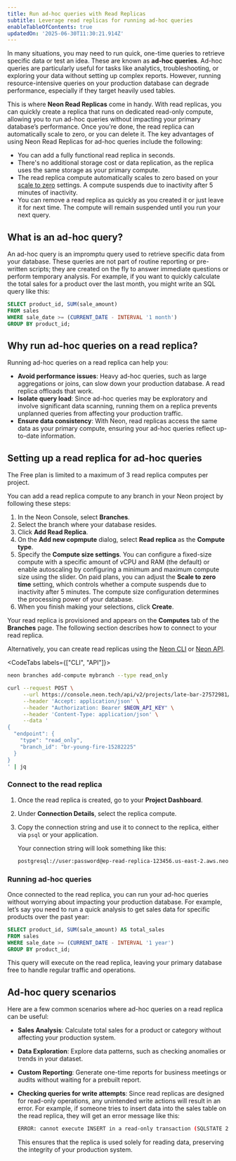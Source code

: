 ```yaml
---
title: Run ad-hoc queries with Read Replicas
subtitle: Leverage read replicas for running ad-hoc queries
enableTableOfContents: true
updatedOn: '2025-06-30T11:30:21.914Z'
---
```


In many situations, you may need to run quick, one-time queries to retrieve specific data or test an idea. These are known as **ad-hoc queries**. Ad-hoc queries are particularly useful for tasks like analytics, troubleshooting, or exploring your data without setting up complex reports. However, running resource-intensive queries on your production database can degrade performance, especially if they target heavily used tables.

This is where **Neon Read Replicas** come in handy. With read replicas, you can quickly create a replica that runs on dedicated read-only compute, allowing you to run ad-hoc queries without impacting your primary database’s performance. Once you're done, the read replica can automatically scale to zero, or you can delete it. The key advantages of using Neon Read Replicas for ad-hoc queries include the following:

- You can add a fully functional read replica in seconds.
- There's no additional storage cost or data replication, as the replica uses the same storage as your primary compute.
- The read replica compute automatically scales to zero based on your [scale to zero](/docs/introduction/scale-to-zero) settings. A compute suspends due to inactivity after 5 minutes of inactivity.
- You can remove a read replica as quickly as you created it or just leave it for next time. The compute will remain suspended until you run your next query.

## What is an ad-hoc query?

An ad-hoc query is an impromptu query used to retrieve specific data from your database. These queries are not part of routine reporting or pre-written scripts; they are created on the fly to answer immediate questions or perform temporary analysis. For example, if you want to quickly calculate the total sales for a product over the last month, you might write an SQL query like this:

```sql
SELECT product_id, SUM(sale_amount)
FROM sales
WHERE sale_date >= (CURRENT_DATE - INTERVAL '1 month')
GROUP BY product_id;
```

## Why run ad-hoc queries on a read replica?

Running ad-hoc queries on a read replica can help you:

- **Avoid performance issues**: Heavy ad-hoc queries, such as large aggregations or joins, can slow down your production database. A read replica offloads that work.
- **Isolate query load**: Since ad-hoc queries may be exploratory and involve significant data scanning, running them on a replica prevents unplanned queries from affecting your production traffic.
- **Ensure data consistency**: With Neon, read replicas access the same data as your primary compute, ensuring your ad-hoc queries reflect up-to-date information.

## Setting up a read replica for ad-hoc queries

<Admonition type="note">
The Free plan is limited to a maximum of 3 read replica computes per project.
</Admonition>

You can add a read replica compute to any branch in your Neon project by following these steps:

1. In the Neon Console, select **Branches**.
2. Select the branch where your database resides.
3. Click **Add Read Replica**.
4. On the **Add new copmpute** dialog, select **Read replica** as the **Compute type**.
5. Specify the **Compute size settings**. You can configure a fixed-size compute with a specific amount of vCPU and RAM (the default) or enable autoscaling by configuring a minimum and maximum compute size using the slider. On paid plans, you can adjust the **Scale to zero time** setting, which controls whether a compute suspends due to inactivity after 5 minutes.
   <Admonition type="note">
   The compute size configuration determines the processing power of your database.
   </Admonition>
6. When you finish making your selections, click **Create**.

Your read replica is provisioned and appears on the **Computes** tab of the **Branches** page. The following section describes how to connect to your read replica.

Alternatively, you can create read replicas using the [Neon CLI](/docs/reference/cli-branches#create) or [Neon API](https://api-docs.neon.tech/reference/createprojectendpoint).

<CodeTabs labels={["CLI", "API"]}>

```bash
neon branches add-compute mybranch --type read_only
```

```bash
curl --request POST \
     --url https://console.neon.tech/api/v2/projects/late-bar-27572981/endpoints \
     --header 'Accept: application/json' \
     --header "Authorization: Bearer $NEON_API_KEY" \
     --header 'Content-Type: application/json' \
     --data '
{
  "endpoint": {
    "type": "read_only",
    "branch_id": "br-young-fire-15282225"
  }
}
' | jq
```

</CodeTabs>

### Connect to the read replica

1. Once the read replica is created, go to your **Project Dashboard**.
2. Under **Connection Details**, select the replica compute.
3. Copy the connection string and use it to connect to the replica, either via `psql` or your application.

   Your connection string will look something like this:

   ```bash
   postgresql://user:password@ep-read-replica-123456.us-east-2.aws.neon.tech/dbname?sslmode=require&channel_binding=require
   ```

### Running ad-hoc queries

Once connected to the read replica, you can run your ad-hoc queries without worrying about impacting your production database. For example, let’s say you need to run a quick analysis to get sales data for specific products over the past year:

```sql
SELECT product_id, SUM(sale_amount) AS total_sales
FROM sales
WHERE sale_date >= (CURRENT_DATE - INTERVAL '1 year')
GROUP BY product_id;
```

This query will execute on the read replica, leaving your primary database free to handle regular traffic and operations.

## Ad-hoc query scenarios

Here are a few common scenarios where ad-hoc queries on a read replica can be useful:

- **Sales Analysis**: Calculate total sales for a product or category without affecting your production system.
- **Data Exploration**: Explore data patterns, such as checking anomalies or trends in your dataset.
- **Custom Reporting**: Generate one-time reports for business meetings or audits without waiting for a prebuilt report.
- **Checking queries for write attempts**: Since read replicas are designed for read-only operations, any unintended write actions will result in an error. For example, if someone tries to insert data into the sales table on the read replica, they will get an error message like this:

  ```bash
  ERROR: cannot execute INSERT in a read-only transaction (SQLSTATE 25006)
  ```

  This ensures that the replica is used solely for reading data, preserving the integrity of your production system.

<NeedHelp/>
